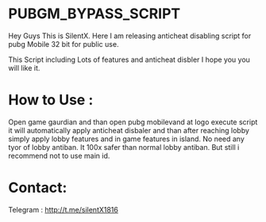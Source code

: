 # PUBGM_BYPASS_SCRIPT
Hey Guys This is SilentX. Here I am releasing anticheat disabling script for pubg Mobile 32 bit for public use.


This Script including Lots of features and anticheat disbler I hope you
you will like it.

# How to Use :

Open game gaurdian and than open pubg mobilevand at logo execute script it will automatically apply anticheat disbaler and than after reaching lobby simply apply lobby features and in game features in island. No need any tyor of lobby antiban. It 100x safer than normal lobby antiban. But still i recommend not to use main id.

# Contact:

Telegram : http://t.me/silentX1816
